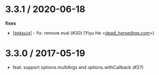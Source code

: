 
3.3.1 / 2020-06-18
==================

**fixes**
  * [[`0d94a24`](http://github.com/thenables/thenify/commit/0d94a24eb933bc835d568f3009f4d269c4c4c17a)] - fix: remove eval (#30) (Yiyu He <<dead_horse@qq.com>>)

3.3.0 / 2017-05-19
==================

  * feat: support options.multiArgs and options.withCallback (#27)
